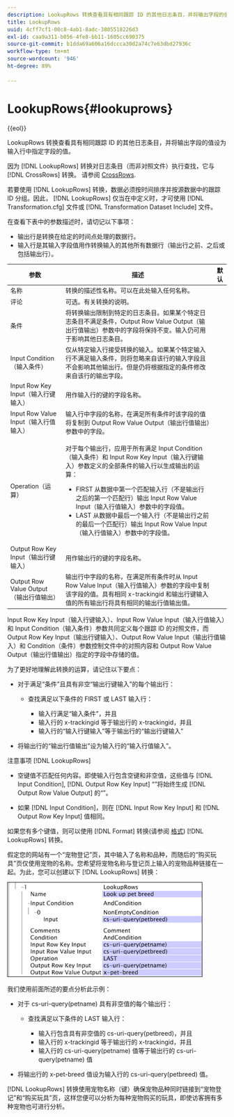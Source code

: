 ```yaml
---
description: LookupRows 转换查看具有相同跟踪 ID 的其他日志条目，并将输出字段的值设为输入行中指定字段的值。
title: LookupRows
uuid: 4cff7cf1-00c8-4ab1-8adc-3805518226d3
exl-id: caa9a311-b056-4fe8-bb11-1605cc690375
source-git-commit: b1dda69a606a16dccca30d2a74c7e63dbd27936c
workflow-type: tm+mt
source-wordcount: '946'
ht-degree: 89%

---
```


# LookupRows{#lookuprows}

{{eol}}

LookupRows 转换查看具有相同跟踪 ID 的其他日志条目，并将输出字段的值设为输入行中指定字段的值。

因为 [!DNL LookupRows] 转换对日志条目（而非对照文件）执行查找，它与 [!DNL CrossRows] 转换。 请参阅 [CrossRows](../../../../../home/c-dataset-const-proc/c-data-trans/c-transf-types/c-standard-transf/c-crossrows.md#concept-fcace08804f54db397ed631cc13ff4f2).

若要使用 [!DNL LookupRows] 转换，数据必须按时间排序并按源数据中的跟踪 ID 分组。因此， [!DNL LookupRows] 仅当在中定义时，才可使用 [!DNL Transformation.cfg] 文件或 [!DNL Transformation Dataset Include] 文件。

在查看下表中的参数描述时，请切记以下事项：

* 输出行是转换在给定的时间点处理的数据行。
* 输入行是其输入字段值用作转换输入的其他所有数据行（输出行之前、之后或包括输出行）。

<table id="table_AB68A89ECD5C45F39B8433F994BBD7D8"> 
 <thead> 
  <tr> 
   <th colname="col1" class="entry"> 参数 </th> 
   <th colname="col2" class="entry"> 描述 </th> 
   <th colname="col3" class="entry"> 默认 </th> 
  </tr> 
 </thead>
 <tbody> 
  <tr> 
   <td colname="col1"> 名称 </td> 
   <td colname="col2"> 转换的描述性名称。可以在此处输入任何名称。 </td> 
   <td colname="col3"> </td> 
  </tr> 
  <tr> 
   <td colname="col1"> 评论 </td> 
   <td colname="col2"> 可选。有关转换的说明。 </td> 
   <td colname="col3"> </td> 
  </tr> 
  <tr> 
   <td colname="col1"> 条件 </td> 
   <td colname="col2"> 将转换输出限制到特定的日志条目。如果某个特定日志条目不满足条件，Output Row Value Output（输出行值输出）参数中的字段将保持不变。输入仍可用于影响其他日志条目。 </td> 
   <td colname="col3"> </td> 
  </tr> 
  <tr> 
   <td colname="col1"> Input Condition（输入条件） </td> 
   <td colname="col2">仅从特定输入行接受转换的输入。如果某个特定<span class="wintitle">输入</span>行不满足输入条件，则将忽略来自该行的输入字段且不会影响其他输出行。但是仍将根据指定的条件修改来自该行的输出字段。 </td> 
   <td colname="col3"> </td> 
  </tr> 
  <tr> 
   <td colname="col1"> Input Row Key Input（输入行键输入） </td> 
   <td colname="col2"> 用作输入行的键的字段名称。 </td> 
   <td colname="col3"> </td> 
  </tr> 
  <tr> 
   <td colname="col1"> Input Row Value Input（输入行值输入） </td> 
   <td colname="col2"> 输入行中字段的名称，在满足所有条件时该字段的值将复制到 Output Row Value Output（输出行值输出）参数中的字段。 </td> 
   <td colname="col3"> </td> 
  </tr> 
  <tr> 
   <td colname="col1"> Operation（运算） </td> 
   <td colname="col2"> <p>对于每个输出行，应用于所有满足 <span class="wintitle">Input</span> Condition（输入条件）和 Input Row Key Input（输入行键输入）参数定义的全部条件的输入行以生成输出的运算： 
     <ul id="ul_16FB152CB558497794DDED72A2F05CDD"> 
      <li id="li_22DA9F814E4E42D0B21E90B63A2A7A0E"> FIRST 从数据中第一个匹配输入行（不是输出行之后的第一个匹配行）输出 Input Row Value Input（输入行值输入）参数中的字段值。 </li> 
      <li id="li_45E00C3DE0494A1CB5C09B942088F161"> LAST 从数据中最后一个输入行（不是输出行之前的最后一个匹配行）输出 Input Row Value Input（输入行值输入）参数中的字段值。 </li> 
     </ul> </p> </td> 
   <td colname="col3"> </td> 
  </tr> 
  <tr> 
   <td colname="col1"> Output Row Key Input（输出行键输入） </td> 
   <td colname="col2"> 用作输出行的键的字段名称。 </td> 
   <td colname="col3"> </td> 
  </tr> 
  <tr> 
   <td colname="col1"> Output Row Value Output（输出行值输出） </td> 
   <td colname="col2">输出行中字段的名称，在满足所有条件时从 Input Row Value Input（输入行值输入）参数的字段中复制该字段的值。具有相同 x-trackingid 和<span class="wintitle">输出行键输入</span>值的所有输出行将具有相同的<span class="wintitle">输出行值输出</span>值。 </td> 
   <td colname="col3"> </td> 
  </tr> 
 </tbody> 
</table>

Input Row Key Input（输入行键输入）、Input Row Value Input（输入行值输入）和 Input Condition（输入条件）参数共同定义每个跟踪 ID 的对照文件，而 Output Row Key Input（输出行键输入）、Output Row Value Input（输出行值输入）和 Condition（条件）参数控制文件中的对照内容和 Output Row Value Output（输出行值输出）指定的字段中存储的值。

为了更好地理解此转换的运算，请记住以下要点：

* 对于满足“条件”且具有非空“输出行键输入”的每个输出行：

   * 查找满足以下条件的 FIRST 或 LAST 输入行：

      * 输入行满足“输入条件”，并且
      * 输入行的 x-trackingid 等于输出行的 x-trackingid，并且
      * 输入行的“输入行键输入”等于输出行的“输出行键输入”

* 将输出行的“输出行值输出”设为输入行的“输入行值输入”。

注意事项 [!DNL LookupRows]

* 空键值不匹配任何内容。即使输入行包含空键和非空值，这些值与 [!DNL Input Condition], [!DNL Output Row Key Input] “”将始终生成 [!DNL Output Row Value Output] 的“”。

* 如果 [!DNL Input Condition]，则在 [!DNL Input Row Key Input] 和 [!DNL Output Row Key Input] 值相同。

如果您有多个键值，则可以使用 [!DNL Format] 转换(请参阅 [格式](../../../../../home/c-dataset-const-proc/c-data-trans/c-transf-types/c-standard-transf/c-format.md#concept-3de04869181e4694ab072b092186684b)) [!DNL LookupRows] 转换。

假定您的网站有一个“宠物登记”页，其中输入了名称和品种，而随后的“购买玩具”页仅使用宠物的名称。您希望将宠物名称与登记页上输入的宠物品种链接在一起。为此，您可以创建以下 [!DNL LookupRows] 转换：

![](assets/cfg_TransformationType_LookupRows.png)

我们使用前面所述的要点分析此示例：

* 对于 cs-uri-query(petname) 具有非空值的每个输出行：

   * 查找满足以下条件的 LAST 输入行：

      * 输入行包含具有非空值的 cs-uri-query(petbreed)，并且
      * 输入行的 x-trackingid 等于输出行的 x-trackingid，并且
      * 输入行的 cs-uri-query(petname) 值等于输出行的 cs-uri-query(petname) 值

* 将输出行的 x-pet-breed 值设为输入行的 cs-uri-query(petbreed) 值。

[!DNL LookupRows] 转换使用宠物名称（键）确保宠物品种同时链接到“宠物登记”和“购买玩具”页，这样您便可以分析为每种宠物购买的玩具，即使访客拥有多种宠物也可进行分析。
